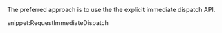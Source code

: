 
The preferred approach is to use the the explicit immediate dispatch API.

snippet:RequestImmediateDispatch